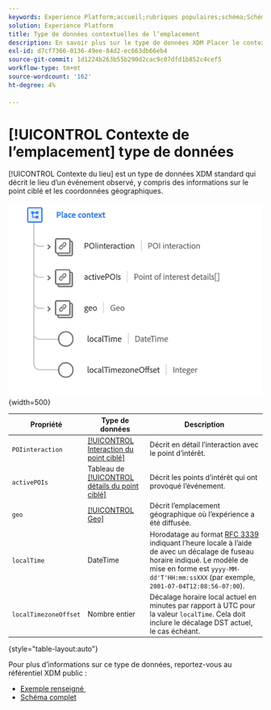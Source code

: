 ```yaml
---
keywords: Experience Platform;accueil;rubriques populaires;schéma;Schéma;XDM;champs;schémas;Schémas;contexte de lieu;placeContext;type de données;type de données;type de données;
solution: Experience Platform
title: Type de données contextuelles de l’emplacement
description: En savoir plus sur le type de données XDM Placer le contexte .
exl-id: d7cf7366-0136-49ee-84d2-ec663db66eb4
source-git-commit: 1d1224b263b55b290d2cac9c07dfd1b852c4cef5
workflow-type: tm+mt
source-wordcount: '162'
ht-degree: 4%

---
```


# [!UICONTROL Contexte de l’emplacement] type de données

[!UICONTROL Contexte du lieu] est un type de données XDM standard qui décrit le lieu d’un événement observé, y compris des informations sur le point ciblé et les coordonnées géographiques.

![](../images/data-types/place-context.png){width=500}

| Propriété | Type de données | Description |
| --- | --- | --- |
| `POIinteraction` | [[!UICONTROL Interaction du point ciblé]](./poi-interaction.md) | Décrit en détail l’interaction avec le point d’intérêt. |
| `activePOIs` | Tableau de [[!UICONTROL détails du point ciblé]](./poi-details.md) | Décrit les points d’intérêt qui ont provoqué l’événement. |
| `geo` | [[!UICONTROL Geo]](./geo.md) | Décrit l’emplacement géographique où l’expérience a été diffusée. |
| `localTime` | DateTime | Horodatage au format [RFC 3339](https://tools.ietf.org/html/rfc3339) indiquant l’heure locale à l’aide de avec un décalage de fuseau horaire indiqué. Le modèle de mise en forme est `yyyy-MM-dd'T'HH:mm:ssXXX` (par exemple, `2001-07-04T12:08:56-07:00`). |
| `localTimezoneOffset` | Nombre entier | Décalage horaire local actuel en minutes par rapport à UTC pour la valeur `localTime`. Cela doit inclure le décalage DST actuel, le cas échéant. |

{style="table-layout:auto"}

Pour plus d’informations sur ce type de données, reportez-vous au référentiel XDM public :

* [&#x200B; Exemple renseigné &#x200B;](https://github.com/adobe/xdm/blob/master/components/datatypes/placecontext.example.1.json)
* [Schéma complet](https://github.com/adobe/xdm/blob/master/components/datatypes/placecontext.schema.json)
